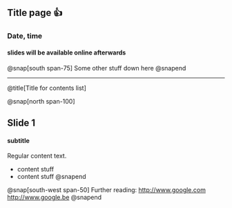 ## Title page 👍
### Date, time
#### slides will be available online afterwards

@snap[south span-75]
Some other stuff down here
@snapend

---

@title[Title for contents list]

@snap[north span-100]
## Slide 1
#### subtitle

Regular content text.
* content stuff
* content stuff
@snapend

@snap[south-west span-50]
Further reading:
http://www.google.com
http://www.google.be
@snapend